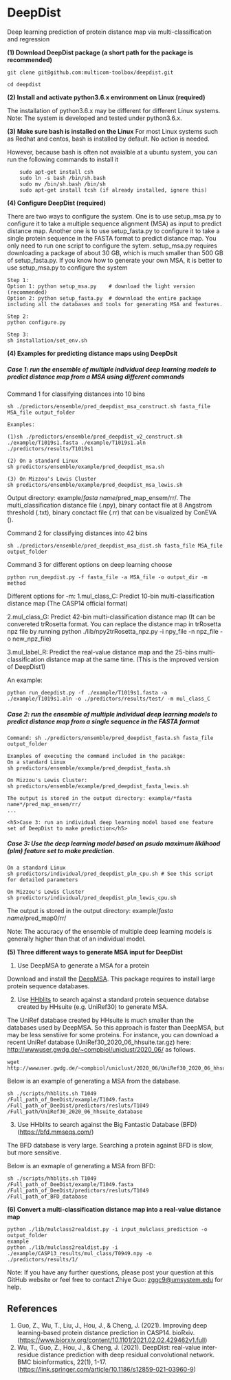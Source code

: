 # DeepDist
Deep learning prediction of protein distance map via multi-classification and regression

**(1) Download DeepDist package (a short path for the package is recommended)**

```
git clone git@github.com:multicom-toolbox/deepdist.git

cd deepdist
```

**(2) Install and activate python3.6.x environment on Linux (required)**

The installation of python3.6.x may be different for different Linux systems. 
Note: The system is developed and tested under python3.6.x. 

**(3) Make sure bash is installed on the Linux**
For most Linux systems such as Redhat and centos, bash is installed by default. No action is needed.

However, because bash is often not avaialble at a ubuntu system, you can run the following commands to install it
```
	sudo apt-get install csh
	sudo ln -s bash /bin/sh.bash 
	sudo mv /bin/sh.bash /bin/sh
	sudo apt-get install tcsh (if already installed, ignore this)	
```

**(4) Configure DeepDist (required)**

There are two ways to configure the system. One is to use setup_msa.py to configure it to take a multiple sequence alignment (MSA) as input to predict distance map. Another one is to use setup_fasta.py to configure it to take a single protein sequence in the FASTA format to predict distance map. You only need to run one script to configure the sytem. setup_msa.py requires downloading a package of about 30 GB, which is much smaller than 500 GB of setup_fasta.py. If you know how to generate your own MSA, it is better to use setup_msa.py to configure the system 

```
Step 1:
Option 1: python setup_msa.py    # download the light version (recommended)
Option 2: python setup_fasta.py  # downnload the entire package including all the databases and tools for generating MSA and features.

Step 2:
python configure.py

Step 3: 
sh installation/set_env.sh
```

**(4) Examples for predicting distance maps using DeepDsit**

<h5>Case 1: run the ensemble of multiple individual deep learning models to predict distance map from a MSA using different commands</h5>


Command 1 for classifying distances into 10 bins
```
sh ./predictors/ensemble/pred_deepdist_msa_construct.sh fasta_file MSA_file output_folder

Examples:

(1)sh ./predictors/ensemble/pred_deepdist_v2_construct.sh ./example/T1019s1.fasta ./example/T1019s1.aln ./predictors/results/T1019s1

(2) On a standard Linux
sh predictors/ensemble/example/pred_deepdist_msa.sh

(3) On Mizzou's Lewis Cluster
sh predictors/ensemble/example/pred_deepdist_msa_lewis.sh
```
Output directory: example/*fasta name*/pred_map_ensem/rr/. The multi_classification distance file (.npy), binary contact file at 8 Angstrom threshold (.txt), binary conctact file (.rr) that can be visualized by ConEVA (). 

Command 2 for classifying distances into 42 bins
```
sh ./predictors/ensemble/pred_deepdist_msa_dist.sh fasta_file MSA_file output_folder
```
Command 3 for different options on deep learning choose
```
python run_deepdist.py -f fasta_file -a MSA_file -o output_dir -m method
```
Different options for -m:
1.mul_class_C: Predict 10-bin multi-classification distance map (The CASP14 official format)

2.mul_class_G: Predict 42-bin multi-classification distance map (It can be convereted trRosetta format. You can replace the distance map in trRosetta npz file by running python ./lib/npy2trRosetta_npz.py -i npy_file -n npz_file -o new_npz_file)

3.mul_label_R: Predict the real-value distance map and the 25-bins multi-classification distance map at the same time. 
	(This is the improved version of DeepDist1)

An example:
```
python run_deepdist.py -f ./example/T1019s1.fasta -a ./example/T1019s1.aln -o ./predictors/results/test/ -m mul_class_C
```

<h5>Case 2: run the ensemble of multiple individual deep learning models to predict distance map from a single sequence in the FASTA format</h5>

```
Command: sh ./predictors/ensemble/pred_deepdist_fasta.sh fasta_file output_folder

Examples of executing the command included in the pacakge: 
On a standard Linux
sh predictors/ensemble/example/pred_deepdist_fasta.sh

On Mizzou's Lewis Cluster:
sh predictors/ensemble/example/pred_deepdist_fasta_lewis.sh

The output is stored in the output directory: example/*fasta name*/pred_map_ensem/rr/
...

<h5>Case 3: run an individual deep learning model based one feature set of DeepDist to make prediction</h5>

```
<h5>Case 3: Use the deep learning model based on psudo maximum liklihood (plm) feature set to make prediction. </h5>

```
On a standard Linux
sh predictors/individual/pred_deepdist_plm_cpu.sh # See this script for detailed parameters

On Mizzou's Lewis Cluster
sh predictors/individual/pred_deepdist_plm_lewis_cpu.sh
```
The output is stored in the output directory: example/*fasta name*/pred_map0/rr/

Note: The accuracy of the ensemble of multiple deep learning models is generally higher than that of an individual model. 


**(5) Three different ways to generate MSA input for DeepDist**

1. Use DeepMSA to generate a MSA for a protein

Download and install the [DeepMSA](https://zhanglab.dcmb.med.umich.edu/DeepMSA/). This package requires to install large protein sequence databases. 

2. Use [HHblits](https://github.com/soedinglab/hh-suite) to search against a standard protein sequence databse created by HHsuite (e.g. UniRef30) to generate MSA.

The UniRef database created by HHsuite is much smaller than the databases used by DeepMSA. So this approach is faster than DeepMSA, but may be less senstiive for some proteins. For instance, you can download a recent UniRef database (UniRef30_2020_06_hhsuite.tar.gz) here: http://wwwuser.gwdg.de/~compbiol/uniclust/2020_06/ as follows. 
```
wget http://wwwuser.gwdg.de/~compbiol/uniclust/2020_06/UniRef30_2020_06_hhsuite.tar.gz
```
Below is an example of generating a MSA from the database.
```
sh ./scripts/hhblits.sh T1049  /Full_path_of_DeeDist/example/T1049.fasta /Full_path_of_DeeDist/predictors/resluts/T1049 /Full_path/UniRef30_2020_06_hhsuite_database
```

3. Use HHblits to search against the Big Fantastic Database (BFD) (https://bfd.mmseqs.com/)

The BFD database is very large. Searching a protein against BFD is slow, but more sensitive. 

Below is an exmaple of generating a MSA from BFD:
```
sh ./scripts/hhblits.sh T1049  /Full_path_of_DeeDist/example/T1049.fasta /Full_path_of_DeeDist/predictors/resluts/T1049 /Full_path_of_BFD_database
```

**(6) Convert a multi-classification distance map into a real-value distance map**

```
python ./lib/mulclass2realdist.py -i input_mulclass_prediction -o output_folder
example
python ./lib/mulclass2realdist.py -i ./example/CASP13_results/mul_class/T0949.npy -o ./predictors/results/1/
```

Note: If you have any further questions, please post your question at this GitHub website or feel free to contact Zhiye Guo: zggc9@umsystem.edu for help.

<h2>References</h2>

1. Guo, Z., Wu, T., Liu, J., Hou, J., & Cheng, J. (2021). Improving deep learning-based protein distance prediction in CASP14. bioRxiv. (https://www.biorxiv.org/content/10.1101/2021.02.02.429462v1.full)
2. Wu, T., Guo, Z., Hou, J., & Cheng, J. (2021). DeepDist: real-value inter-residue distance prediction with deep residual convolutional network. BMC bioinformatics, 22(1), 1-17.(https://link.springer.com/article/10.1186/s12859-021-03960-9)
